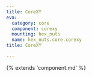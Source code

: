```yaml
---
title: CoreXY
eva:
  category: core
  component: corexy
  mounting: hex_nuts
  name: hex_nuts.core.corexy
title: CoreXY

---
```


{% extends 'component.md' %}